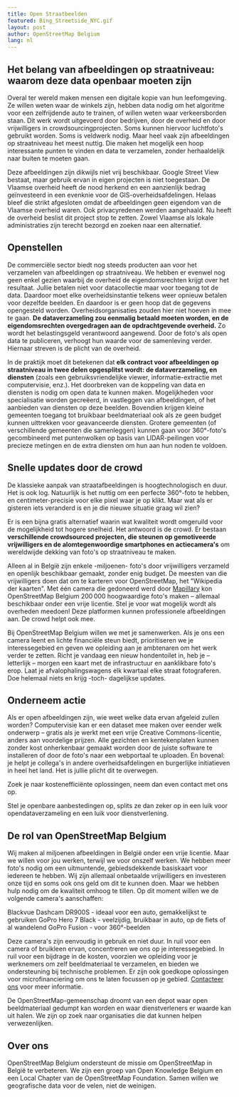```yaml
---
title: Open Straatbeelden
featured: Bing_Streetside_NYC.gif
layout: post
author: OpenStreetMap Belgium
lang: nl
---
```


## Het belang van afbeeldingen op straatniveau: waarom deze data openbaar moeten zijn
Overal ter wereld maken mensen een digitale kopie van hun leefomgeving. Ze willen weten waar de winkels zijn, hebben data nodig om het algoritme voor een zelfrijdende auto te trainen, of willen weten waar verkeersborden staan. Dit werk wordt uitgevoerd door bedrijven, door de overheid en door vrijwilligers in crowdsourcingprojecten. Soms kunnen hiervoor luchtfoto's gebruikt worden. Soms is veldwerk nodig. Maar heel vaak zijn afbeeldingen op straatniveau het meest nuttig. Die maken het mogelijk een hoop interessante punten te vinden en data te verzamelen, zonder herhaaldelijk naar buiten te moeten gaan.

Deze afbeeldingen zijn dikwijls niet vrij beschikbaar. Google Street View bestaat, maar gebruik ervan in eigen projecten is niet toegestaan. De Vlaamse overheid heeft de nood herkend en een aanzienlijk bedrag geïnvesteerd in een evenknie voor de GIS-overheidsafdelingen. Helaas bleef die strikt afgesloten omdat de afbeeldingen geen eigendom van de Vlaamse overheid waren. Ook privacyredenen werden aangehaald. Nu heeft de overheid beslist dit project stop te zetten. Zowel Vlaamse als lokale administraties zijn terecht bezorgd en zoeken naar een alternatief.

## Openstellen

De commerciële sector biedt nog steeds producten aan voor het verzamelen van afbeeldingen op straatniveau. We hebben er evenwel nog geen enkel gezien waarbij de overheid de eigendomsrechten krijgt over het resultaat. Jullie betalen niet voor datacollectie maar voor toegang tot de data. Daardoor moet elke overheidsinstantie telkens weer opnieuw betalen voor dezelfde beelden. En daardoor is er geen hoop dat de gegevens opengesteld worden. Overheidsorganisaties zouden hier niet hoeven in mee te gaan. **De dataverzameling zou eenmalig betaald moeten worden, en de eigendomsrechten overgedragen aan de opdrachtgevende overheid.** Zo wordt het belastingsgeld verantwoord aangewend. Door de foto's als open data te publiceren, verhoogt hun waarde voor de samenleving verder. Hiernaar streven is de plicht van de overheid.

In de praktijk moet dit betekenen dat **elk contract voor afbeeldingen op straatniveau in twee delen opgesplitst wordt: de dataverzameling, en diensten** (zoals een gebruiksvriendelijke viewer, informatie-extractie met computervisie, enz.). Het doorbreken van de koppeling van data en diensten is nodig om open data te kunnen maken. Mogelijkheden voor specialisatie worden gecreëerd, in vastleggen van afbeeldingen, of het aanbieden van diensten op deze beelden. Bovendien krijgen kleine gemeenten toegang tot bruikbaar beeldmateriaal ook als ze geen budget kunnen uittrekken voor geavanceerde diensten. Grotere gemeenten (of verschillende gemeenten die samenleggen) kunnen gaan voor 360°-foto's gecombineerd met puntenwolken op basis van LIDAR-peilingen voor precieze metingen en de extra diensten om hun aan hun noden te voldoen.

## Snelle updates door de crowd

De klassieke aanpak van straatafbeeldingen is hoogtechnologisch en duur. Het is ook log. Natuurlijk is het nuttig om een perfecte 360°-foto te hebben, en centimeter-precisie voor elke pixel waar je op klikt. Maar wat als er gisteren iets veranderd is en je die nieuwe situatie graag wil zien?

Er is een bijna gratis alternatief waarin wat kwaliteit wordt omgeruild voor de mogelijkheid tot hogere snelheid. Het antwoord is de crowd. Er bestaan **verschillende crowdsourced projecten, die steunen op gemotiveerde vrijwilligers en de alomtegenwoordige smartphones en actiecamera's** om wereldwijde dekking van foto's op straatniveau te maken.

Alleen al in België zijn enkele -miljoenen- foto's door vrijwilligers verzameld en openlijk beschikbaar gemaakt, zonder enig budget. De meesten van die vrijwilligers doen dat om te karteren voor OpenStreetMap, het "Wikipedia der kaarten". Met één camera die gedoneerd werd door [Mapillary](https://www.mapillary.com/) kon OpenStreetMap Belgium 200 000 hoogwaardige foto's maken – allemaal beschikbaar onder een vrije licentie. Stel je voor wat mogelijk wordt als overheden meedoen! Deze platformen kunnen professionele afbeeldingen aan. De crowd helpt ook mee.

Bij OpenStreetMap Belgium willen we met je samenwerken. Als je ons een camera leent en lichte financiële steun biedt, prioritiseren we je interessegebied en geven we opleiding aan je ambtenaren om het werk verder te zetten. Richt je vandaag een nieuw hondentoilet in, heb je – letterlijk – morgen een kaart met de infrastructuur en aanklikbare foto's erop. Laat je afvalophalingswagens elk kwartaal elke straat fotograferen. Doe helemaal niets en krijg -toch- dagelijkse updates.

## Onderneem actie

Als er open afbeeldingen zijn, wie weet welke data ervan afgeleid zullen worden? Computervisie kan er een dataset mee maken over eender welk onderwerp – gratis als je werkt met een vrije Creative Commons-licentie, anders aan voordelige prijzen. Alle gezichten en kentekenplaten kunnen zonder kost onherkenbaar gemaakt worden door de juiste software te installeren of door de foto's naar een webportaal te uploaden. En bovenal: je helpt je collega's in andere overheidsafdelingen en burgerlijke initiatieven in heel het land. Het is jullie plicht dit te overwegen.

Zoek je naar kostenefficiënte oplossingen, neem dan even contact met ons op.

Stel je openbare aanbestedingen op, splits ze dan zeker op in een luik voor opendataverzameling en een luik voor dienstverlening.

## De rol van OpenStreetMap Belgium

Wij maken al miljoenen afbeeldingen in België onder een vrije licentie. Maar we willen voor jou werken, terwijl we voor onszelf werken. We hebben meer foto's nodig om een uitmuntende, gebiedsdekkende basiskaart voor iedereen te hebben. Wij zijn allemaal onbetaalde vrijwilligers en investeren onze tijd en soms ook ons geld om dit te kunnen doen. Maar we hebben hulp nodig om de kwaliteit omhoog te tillen. Op dit moment willen we de volgende camera's aanschaffen:

Blackvue Dashcam DR900S - ideaal voor een auto, gemakkelijkst te gebruiken
GoPro Hero 7 Black - veelzijdig, bruikbaar in auto, op de fiets of al wandelend
GoPro Fusion - voor 360°-beelden

Deze camera's zijn eenvoudig in gebruik en niet duur. In ruil voor een camera of bruikleen ervan, concentreren we ons op je interessegebied. In ruil voor een bijdrage in de kosten, voorzien we opleiding voor je werknemers om zelf beeldmateriaal te verzamelen, en bieden we ondersteuning bij technische problemen. Er zijn ook goedkope oplossingen voor microfinanciering om ons te laten focussen op je gebied. [Contacteer ons](community@osm.be) voor meer informatie.

De OpenStreetMap-gemeenschap droomt van een depot waar open beeldmateriaal gedumpt kan worden en waar dienstverleners er waarde kan uit halen. We zijn op zoek naar organisaties die dat kunnen helpen verwezenlijken.

## Over ons

OpenStreetMap Belgium ondersteunt de missie om OpenStreetMap in België te verbeteren. We zijn een groep van Open Knowledge Belgium en een Local Chapter van de OpenStreetMap Foundation. Samen willen we geografische data voor de velen, niet de weinigen.
